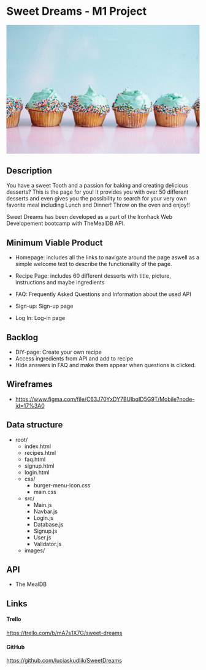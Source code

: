 # Sweet Dreams - M1 Project

![cupcakes](/images/cupcakes.jpg)

## Description

You have a sweet Tooth and a passion for baking and creating delicious desserts? This is the page for you! It provides you with over 50 different desserts and even gives you the possibility to search for your very own favorite meal including Lunch and Dinner! Throw on the oven and enjoy!!

Sweet Dreams has been developed as a part of the Ironhack Web Developement bootcamp with TheMealDB API.

## Minimum Viable Product

- Homepage: includes all the links to navigate around the page aswell as a simple welcome text to describe the functionality of the page.

- Recipe Page: includes 60 different desserts with title, picture, instructions and maybe ingredients

- FAQ: Frequently Asked Questions and Information about the used API

- Sign-up: Sign-up page

- Log In: Log-in page

## Backlog

- DIY-page: Create your own recipe
- Access ingredients from API and add to recipe
- Hide answers in FAQ and make them appear when questions is clicked.

## Wireframes

- https://www.figma.com/file/C63J70YxDY7BUlbqID5G9T/Mobile?node-id=17%3A0

## Data structure

- root/
  - index.html
  - recipes.html
  - faq.html
  - signup.html
  - login.html
  - css/
    - burger-menu-icon.css
    - main.css
  - src/
    - Main.js
    - Navbar.js
    - Login.js
    - Database.js
    - Signup.js
    - User.js
    - Validator.js
  - images/

## API

- The MealDB

## Links

#### Trello

https://trello.com/b/mA7s1X7G/sweet-dreams

#### GitHub

https://github.com/luciaskudlik/SweetDreams
